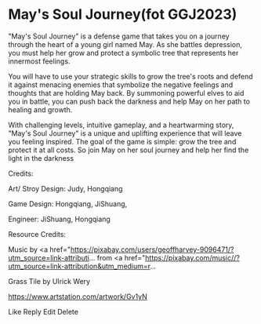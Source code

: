 # May's Soul Journey(fot GGJ2023)
"May's Soul Journey" is a defense game that takes you on a journey through the heart of a young girl named May. As she battles depression, you must help her grow and protect a symbolic tree that represents her innermost feelings.

You will have to use your strategic skills to grow the tree's roots and defend it against menacing enemies that symbolize the negative feelings and thoughts that are holding May back. By summoning powerful elves to aid you in battle, you can push back the darkness and help May on her path to healing and growth.

With challenging levels, intuitive gameplay, and a heartwarming story, "May's Soul Journey" is a unique and uplifting experience that will leave you feeling inspired. The goal of the game is simple: grow the tree and protect it at all costs. So join May on her soul journey and help her find the light in the darkness


Credits:

Art/ Stroy Design: Judy, Hongqiang

Game Design: Hongqiang, JiShuang,

Engineer: JiShuang, Hongqiang

Resource Credits:

Music by <a href="https://pixabay.com/users/geoffharvey-9096471/?utm_source=link-attributi... from <a href="https://pixabay.com/music//?utm_source=link-attribution&utm_medium=r...

Grass Tile by Ulrick Wery

https://www.artstation.com/artwork/Gv1yN

Like Reply Edit Delete
 
